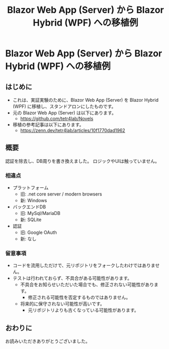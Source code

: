 ﻿---
title: Blazor Web App (Server) から Blazor Hybrid (WPF) への移植例
tags: epub webscraping smtp-mail blazor
---

# Blazor Web App (Server) から Blazor Hybrid (WPF) への移植例
## はじめに
- これは、実証実験のために、Blazor Web App (Server) を Blazor Hybrid (WPF) に移植し、スタンドアロンにしたものです。
- 元の Blazor Web App (Server) は以下にあります。
  - https://github.com/tetr4lab/Novels
- 移植の参考記事は以下にあります。
  - https://zenn.dev/tetr4lab/articles/10f1770dad1962

## 概要
認証を除去し、DB周りを書き換えました。
ロジックやUIは触っていません。

### 相違点
- プラットフォーム
    - 旧: .net core server / modern browsers
    - 新: Windows
- バックエンドDB
    - 旧: MySql/MariaDB
    - 新: SQLite
- 認証
    - 旧: Google OAuth
    - 新: なし

### 留意事項
- コードを流用しただけで、元リポジトリをフォークしたわけではありません。
- テストは行われておらず、不具合がある可能性があります。
    - 不具合をお知らせいただいた場合でも、修正されない可能性があります。
        - 修正される可能性を否定するものではありません。
    - 将来的に保守されない可能性が高いです。
      - 元リポジトリよりも古くなっている可能性があります。

## おわりに
お読みいただきありがとうございました。
